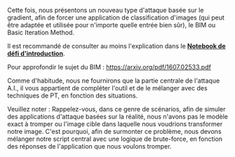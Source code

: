 Cette fois, nous présentons un nouveau type d'attaque basée sur le gradient, afin de forcer une application de classification d'images (qui peut être adaptée et utilisée pour n'importe quelle entrée bien sûr), le BIM ou Basic Iteration Method.

Il est recommandé de consulter au moins l'explication dans le [**Notebook de défi d'introduction**](//https://colab.research.google.com/drive/1lDh0oZ3TR-z87WjogdegZCdtsUuDADcR).

Pour approfondir le sujet du BIM :
https://arxiv.org/pdf/1607.02533.pdf

Comme d'habitude, nous ne fournirons que la partie centrale de l'attaque A.I., il vous appartient de compléter l'outil et de le mélanger avec des techniques de PT, en fonction des situations.

Veuillez noter :
Rappelez-vous, dans ce genre de scénarios, afin de simuler des applications d'attaque basées sur la réalité, nous n'avons pas le modèle exact à tromper ou l'image cible dans laquelle nous voudrions transformer notre image. C'est pourquoi, afin de surmonter ce problème, nous devons mélanger notre script central avec une logique de brute-force, en fonction des réponses de l'application que nous voulons tromper.
